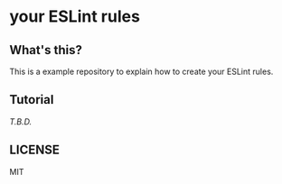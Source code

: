 # your ESLint rules

## What's this?
This is a example repository to explain how to create your ESLint rules.

## Tutorial
*T.B.D.*

## LICENSE
MIT
